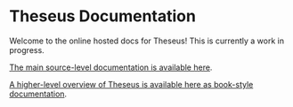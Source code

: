 # Theseus Documentation 

Welcome to the online hosted docs for Theseus! This is currently a work in progress. 

[The main source-level documentation is available here](./doc/___Theseus_Crates___/index.html).

[A higher-level overview of Theseus is available here as book-style documentation](./book/index.html).


